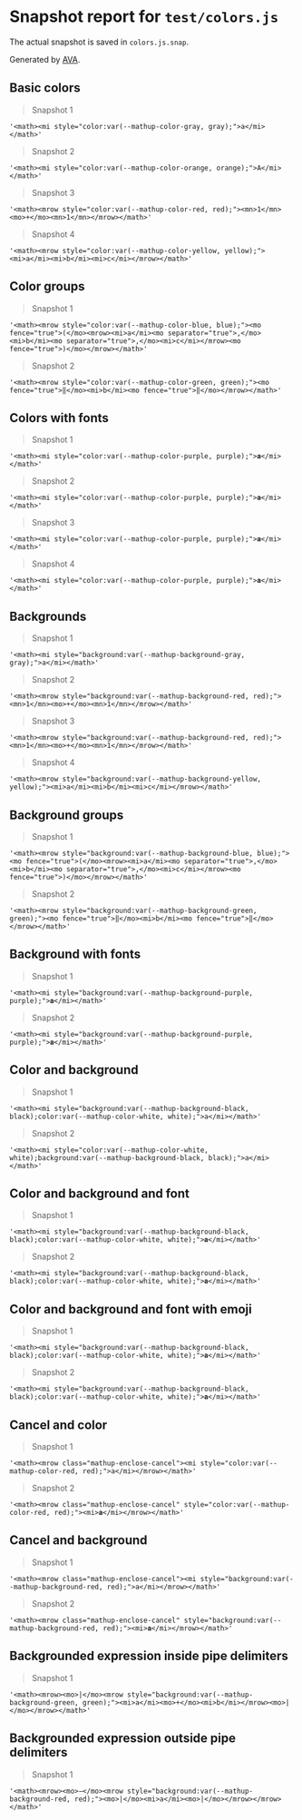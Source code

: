 # Snapshot report for `test/colors.js`

The actual snapshot is saved in `colors.js.snap`.

Generated by [AVA](https://avajs.dev).

## Basic colors

> Snapshot 1

    '<math><mi style="color:var(--mathup-color-gray, gray);">a</mi></math>'

> Snapshot 2

    '<math><mi style="color:var(--mathup-color-orange, orange);">A</mi></math>'

> Snapshot 3

    '<math><mrow style="color:var(--mathup-color-red, red);"><mn>1</mn><mo>+</mo><mn>1</mn></mrow></math>'

> Snapshot 4

    '<math><mrow style="color:var(--mathup-color-yellow, yellow);"><mi>a</mi><mi>b</mi><mi>c</mi></mrow></math>'

## Color groups

> Snapshot 1

    '<math><mrow style="color:var(--mathup-color-blue, blue);"><mo fence="true">(</mo><mrow><mi>a</mi><mo separator="true">,</mo><mi>b</mi><mo separator="true">,</mo><mi>c</mi></mrow><mo fence="true">)</mo></mrow></math>'

> Snapshot 2

    '<math><mrow style="color:var(--mathup-color-green, green);"><mo fence="true">‖</mo><mi>b</mi><mo fence="true">‖</mo></mrow></math>'

## Colors with fonts

> Snapshot 1

    '<math><mi style="color:var(--mathup-color-purple, purple);">𝐚</mi></math>'

> Snapshot 2

    '<math><mi style="color:var(--mathup-color-purple, purple);">𝐚</mi></math>'

> Snapshot 3

    '<math><mi style="color:var(--mathup-color-purple, purple);">𝐚</mi></math>'

> Snapshot 4

    '<math><mi style="color:var(--mathup-color-purple, purple);">𝐚</mi></math>'

## Backgrounds

> Snapshot 1

    '<math><mi style="background:var(--mathup-background-gray, gray);">a</mi></math>'

> Snapshot 2

    '<math><mrow style="background:var(--mathup-background-red, red);"><mn>1</mn><mo>+</mo><mn>1</mn></mrow></math>'

> Snapshot 3

    '<math><mrow style="background:var(--mathup-background-red, red);"><mn>1</mn><mo>+</mo><mn>1</mn></mrow></math>'

> Snapshot 4

    '<math><mrow style="background:var(--mathup-background-yellow, yellow);"><mi>a</mi><mi>b</mi><mi>c</mi></mrow></math>'

## Background groups

> Snapshot 1

    '<math><mrow style="background:var(--mathup-background-blue, blue);"><mo fence="true">(</mo><mrow><mi>a</mi><mo separator="true">,</mo><mi>b</mi><mo separator="true">,</mo><mi>c</mi></mrow><mo fence="true">)</mo></mrow></math>'

> Snapshot 2

    '<math><mrow style="background:var(--mathup-background-green, green);"><mo fence="true">‖</mo><mi>b</mi><mo fence="true">‖</mo></mrow></math>'

## Background with fonts

> Snapshot 1

    '<math><mi style="background:var(--mathup-background-purple, purple);">𝐚</mi></math>'

> Snapshot 2

    '<math><mi style="background:var(--mathup-background-purple, purple);">𝐚</mi></math>'

## Color and background

> Snapshot 1

    '<math><mi style="background:var(--mathup-background-black, black);color:var(--mathup-color-white, white);">a</mi></math>'

> Snapshot 2

    '<math><mi style="color:var(--mathup-color-white, white);background:var(--mathup-background-black, black);">a</mi></math>'

## Color and background and font

> Snapshot 1

    '<math><mi style="background:var(--mathup-background-black, black);color:var(--mathup-color-white, white);">𝐚</mi></math>'

> Snapshot 2

    '<math><mi style="background:var(--mathup-background-black, black);color:var(--mathup-color-white, white);">𝐚</mi></math>'

## Color and background and font with emoji

> Snapshot 1

    '<math><mi style="background:var(--mathup-background-black, black);color:var(--mathup-color-white, white);">𝐚</mi></math>'

> Snapshot 2

    '<math><mi style="background:var(--mathup-background-black, black);color:var(--mathup-color-white, white);">𝐚</mi></math>'

## Cancel and color

> Snapshot 1

    '<math><mrow class="mathup-enclose-cancel"><mi style="color:var(--mathup-color-red, red);">a</mi></mrow></math>'

> Snapshot 2

    '<math><mrow class="mathup-enclose-cancel" style="color:var(--mathup-color-red, red);"><mi>𝐚</mi></mrow></math>'

## Cancel and background

> Snapshot 1

    '<math><mrow class="mathup-enclose-cancel"><mi style="background:var(--mathup-background-red, red);">a</mi></mrow></math>'

> Snapshot 2

    '<math><mrow class="mathup-enclose-cancel" style="background:var(--mathup-background-red, red);"><mi>𝐚</mi></mrow></math>'

## Backgrounded expression inside pipe delimiters

> Snapshot 1

    '<math><mrow><mo>|</mo><mrow style="background:var(--mathup-background-green, green);"><mi>a</mi><mo>+</mo><mi>b</mi></mrow><mo>|</mo></mrow></math>'

## Backgrounded expression outside pipe delimiters

> Snapshot 1

    '<math><mrow><mo>−</mo><mrow style="background:var(--mathup-background-red, red);"><mo>|</mo><mi>a</mi><mo>|</mo></mrow></mrow></math>'
